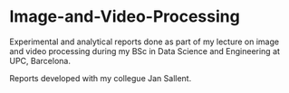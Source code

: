# Image-and-Video-Processing
Experimental and analytical reports done as part of my lecture on image and video processing during my BSc in Data Science and Engineering at UPC, Barcelona.

Reports developed with my collegue Jan Sallent.
